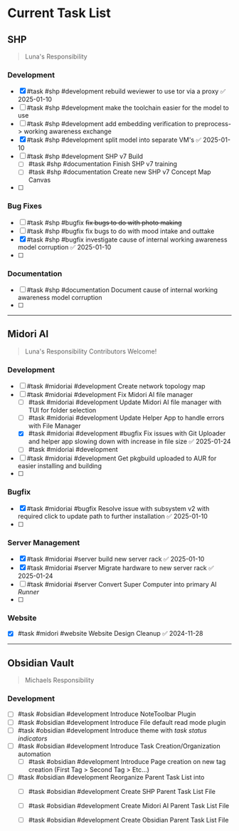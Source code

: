 # Current Task List

## SHP
>Luna's Responsibility
### Development
- [x] #task #shp #development rebuild weviewer to use tor via a proxy ✅ 2025-01-10
- [ ] #task #shp #development make the toolchain easier for the model to use
- [ ] #task #shp #development add embedding verification to preprocess-> working awareness exchange
- [x] #task #shp #development split model into separate VM's ✅ 2025-01-10
- [ ] #task #shp #development SHP v7 Build
	- [ ] #task #shp #documentation Finish SHP v7 training
	- [ ] #task #shp #documentation Create new SHP v7 Concept Map Canvas
- [ ] 

### Bug Fixes
- [ ] #task #shp #bugfix ~~fix bugs to do with photo making~~
- [ ] #task #shp #bugfix fix bugs to do with mood intake and outtake
- [x] #task #shp #bugfix investigate cause of internal working awareness model corruption ✅ 2025-01-10
- [ ] 

### Documentation
- [ ] #task #shp #documentation Document cause of internal working awareness model corruption 
- [ ] 

---
## Midori AI
>Luna's Responsibility
>Contributors Welcome!
### Development
- [ ] #task #midoriai #development Create network topology map
- [ ] #task #midoriai #development Fix Midori AI file manager
	- [ ] #task #midoriai #development Update Midori AI file manager with TUI for folder selection
	- [ ] #task #midoriai #development Update Helper App to handle errors with File Manager
	- [x] #task #midoriai #development #bugfix Fix issues with Git Uploader and helper app slowing down with increase in file size ✅ 2025-01-24
	- [ ] #task #midoriai #development 
- [ ] #task #midoriai #development Get pkgbuild uploaded to AUR for easier installing and building
- [ ] 

### Bugfix
- [x] #task #midoriai #bugfix Resolve issue with subsystem v2 with required click to update path to further installation ✅ 2025-01-10
- [ ] 

### Server Management
- [x] #task #midoriai #server build new server rack ✅ 2025-01-10
- [x] #task #midoriai #server Migrate hardware to new server rack ✅ 2025-01-24
- [ ] #task #midoriai #server Convert Super Computer into primary AI *Runner*
- [ ] 
### Website
- [x] #task #midori #website  Website Design Cleanup ✅ 2024-11-28

---
## Obsidian Vault
>Michaels Responsibility
### Development
- [ ] #task #obsidian #development Introduce NoteToolbar Plugin
- [ ] #task #obsidian #development  Introduce File default read mode plugin
- [ ] #task #obsidian #development Introduce theme with *task status indicators*
- [ ] #task #obsidian #development Introduce Task Creation/Organization automation
	- [ ] #task #obsidian #development Introduce Page creation on new tag creation (First Tag > Second Tag > Etc...)
- [ ] #task #obsidian #development Reorganize Parent Task List into 
	- [ ] #task #obsidian #development Create SHP Parent Task List File
	- [ ] #task #obsidian #development Create Midori AI Parent Task List File
	- [ ] #task #obsidian #development Create Obsidian Parent Task List File

